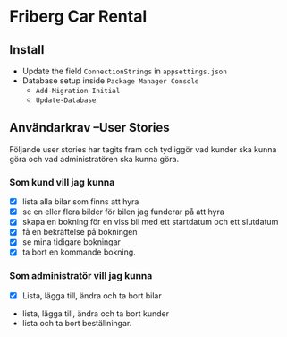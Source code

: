﻿# Friberg Car Rental

## Install
- Update the field ``ConnectionStrings`` in ``appsettings.json``
- Database setup inside ``Package Manager Console``
	- ``Add-Migration Initial``
	- ``Update-Database``

## Användarkrav –User Stories
Följande user stories har tagits fram och tydliggör vad kunder ska kunna göra 
och vad administratören ska kunna göra.

### Som kund vill jag kunna
- [x] lista alla bilar som finns att hyra
- [x] se en eller flera bilder för bilen jag funderar på att hyra
- [x] skapa en bokning för en viss bil med ett startdatum och ett slutdatum
- [x] få en bekräftelse på bokningen
- [x] se mina tidigare bokningar
- [x] ta bort en kommande bokning.

### Som administratör vill jag kunna
- [x] Lista, lägga till, ändra och ta bort bilar
- lista, lägga till, ändra och ta bort kunder
- lista och ta bort beställningar.